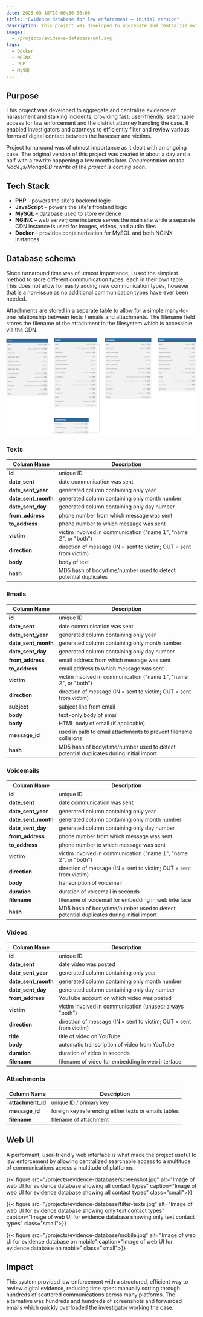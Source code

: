 ```yaml
---
date: 2025-03-18T10:00:56-06:00
title: "Evidence database for law enforcement – Initial version"
description: This project was developed to aggregate and centralize evidence of harassment and stalking incidents, providing fast, user-friendly, searchable access for law enforcement and district attorney.
images:
  - /projects/evidence-database/uml.svg
tags:
  - Docker
  - NGINX
  - PHP
  - MySQL
---
```

## Purpose

This project was developed to aggregate and centralize evidence of harassment and stalking incidents, providing fast, user-friendly, searchable access for law enforcement and the district attorney handling the case. It enabled investigators and attorneys to efficiently filter and review various forms of digital contact between the harasser and victims.

Project turnaround was of utmost importance as it dealt with an ongoing case. The original version of this project was created in about a day and a half with a rewrite happening a few months later. *Documentation on the Node.js/MongoDB rewrite of the project is coming soon.*

## Tech Stack

- **PHP** – powers the site's backend logic
- **JavaScript** – powers the site's frontend logic
- **MySQL** – database used to store evidence
- **NGINX** – web server; one instance serves the main site while a separate CDN instance is used for images, videos, and audio files
- **Docker** – provides containerization for MySQL and both NGINX instances

## Database schema

Since turnaround time was of utmost importance, I used the simplest method to store different communication types: each in their own table. This does not allow for easily adding new communication types, however that is a non-issue as no additional communication types have ever been needed.

Attachments are stored in a separate table to allow for a simple many-to-one relationship between texts / emails and attachments. The filename field stores the filename of the attachment in the filesystem which is accessible via the CDN.

![UML Diagram of database schema](uml.svg)

### Texts

| Column Name         | Description                                            |
|---------------------|--------------------------------------------------------|
| **id**              | unique ID                                              |
| **date_sent**       | date communication was sent                            |
| **date_sent_year**  | generated column containing only year                  |
| **date_sent_month** | generated column containing only month number          |
| **date_sent_day**   | generated column containing only day number            |
| **from_address**    | phone number from which message was sent               |
| **to_address**      | phone number to which message was sent                 |
| **victim**          | victim involved in communication ("name 1", "name 2", or "both") |
| **direction**       | direction of message (IN = sent to victim; OUT = sent from victim) |
| **body**            | body of text                                           |
| **hash**            | MD5 hash of body/time/number used to detect potential duplicates |

### Emails

| Column Name         | Description                                            |
|---------------------|--------------------------------------------------------|
| **id**              | unique ID                                              |
| **date_sent**       | date communication was sent                            |
| **date_sent_year**  | generated column containing only year                  |
| **date_sent_month** | generated column containing only month number          |
| **date_sent_day**   | generated column containing only day number            |
| **from_address**    | email address from which message was sent              |
| **to_address**      | email address to which message was sent                |
| **victim**          | victim involved in communication ("name 1", "name 2", or "both") |
| **direction**       | direction of message (IN = sent to victim; OUT = sent from victim) |
| **subject**         | subject line from email                                |
| **body**            | text-only body of email                                |
| **body**            | HTML body of email (if applicable)                     |
| **message_id**      | used in path to email attachments to prevent filename collisions |
| **hash**            | MD5 hash of body/time/number used to detect potential duplicates during initial import |

### Voicemails

| Column Name         | Description                                            |
|---------------------|--------------------------------------------------------|
| **id**              | unique ID                                              |
| **date_sent**       | date communication was sent                            |
| **date_sent_year**  | generated column containing only year                  |
| **date_sent_month** | generated column containing only month number          |
| **date_sent_day**   | generated column containing only day number            |
| **from_address**    | phone number from which message was sent               |
| **to_address**      | phone number to which message was sent                 |
| **victim**          | victim involved in communication ("name 1", "name 2", or "both") |
| **direction**       | direction of message (IN = sent to victim; OUT = sent from victim) |
| **body**            | transcription of voicemail                             |
| **duration**        | duration of voicemail in seconds                       |
| **filename**        | filename of voicemail for embedding in web interface   |
| **hash**            | MD5 hash of body/time/number used to detect potential duplicates during initial import |

### Videos

| Column Name         | Description                                            |
|---------------------|--------------------------------------------------------|
| **id**              | unique ID                                              |
| **date_sent**       | date video was posted                                  |
| **date_sent_year**  | generated column containing only year                  |
| **date_sent_month** | generated column containing only month number          |
| **date_sent_day**   | generated column containing only day number            |
| **from_address**    | YouTube account on which video was posted              |
| **victim**          | victim involved in communication (unused; always "both") |
| **direction**       | direction of message (IN = sent to victim; OUT = sent from victim) |
| **title**           | title of video on YouTube                              |
| **body**            | automatic transcription of video from YouTube          |
| **duration**        | duration of video in seconds                           |
| **filename**        | filename of video for embedding in web interface       |

### Attachments

| Column Name         | Description                                            |
|---------------------|--------------------------------------------------------|
| **attachment_id**   | unique ID / primary key                                |
| **message_id**      | foreign key referencing either texts or emails tables  |
| **filename**        | filename of attachment                                 |

## Web UI

A performant, user-friendly web interface is what made the project useful to law enforcement by allowing centralized searchable access to a multitude of communications across a multitude of platforms.

{{< figure src="/projects/evidence-database/screenshot.jpg" alt="Image of web UI for evidence database showing all contact types" caption="Image of web UI for evidence database showing all contact types" class="small">}}

{{< figure src="/projects/evidence-database/filter-texts.jpg" alt="Image of web UI for evidence database showing only text contact types" caption="Image of web UI for evidence database showing only text contact types" class="small">}}

{{< figure src="/projects/evidence-database/mobile.jpg" alt="Image of web UI for evidence database on mobile" caption="Image of web UI for evidence database on mobile" class="small">}}

## Impact

This system provided law enforcement with a structured, efficient way to review digital evidence, reducing time spent manually sorting through hundreds of scattered communications across many platforms. The alternative was hundreds and hundreds of screenshots and forwarded emails which quickly overloaded the investigator working the case.
